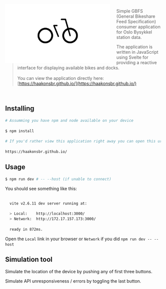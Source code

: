 <img src="src/assets/bike-loader.gif" align="left" height="192px" />
<img align="left" width="0" height="192px" hspace="10"/>

> Simple GBFS (General Bikeshare Feed Specification) consumer application for Oslo Bysykkel station data.

> The application is written in JavaScript using Svelte for providing a reactive interface for displaying available bikes and docks. 
<br><br>
> You can view the application directly here: [https://haakonsbr.github.io/](https://haakonsbr.github.io/)
<br>

## Installing

```sh
# Assumming you have npm and node available on your device

$ npm install

# If you'd rather view this application right away you can open this url

https://haakonsbr.github.io/
```

## Usage

```sh
$ npm run dev # -- --host (if unable to connect)
```

You should see something like this:

```sh

  vite v2.6.11 dev server running at:

  > Local:    http://localhost:3000/
  > Network:  http://172.17.157.173:3000/

  ready in 872ms.

```

Open the ``Local`` link in your browser or ``Network`` if you did ``npm run dev -- --host``

## Simulation tool

Simulate the location of the device by pushing any of first three buttons.

Simulate API unresponsiveness / errors by toggling the last button.

